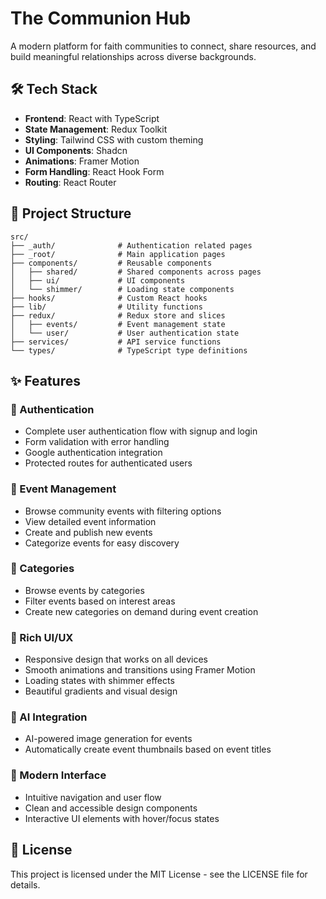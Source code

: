 # The Communion Hub

A modern platform for faith communities to connect, share resources, and build meaningful relationships across diverse backgrounds.

## 🛠️ Tech Stack

- **Frontend**: React with TypeScript
- **State Management**: Redux Toolkit
- **Styling**: Tailwind CSS with custom theming
- **UI Components**: Shadcn
- **Animations**: Framer Motion
- **Form Handling**: React Hook Form
- **Routing**: React Router

## 📁 Project Structure

```
src/
├── _auth/              # Authentication related pages
├── _root/              # Main application pages
├── components/         # Reusable components
│   ├── shared/         # Shared components across pages
│   ├── ui/             # UI components
│   └── shimmer/        # Loading state components
├── hooks/              # Custom React hooks
├── lib/                # Utility functions
├── redux/              # Redux store and slices
│   ├── events/         # Event management state
│   └── user/           # User authentication state
├── services/           # API service functions
└── types/              # TypeScript type definitions
```
## ✨ Features

### 🔐 Authentication

- Complete user authentication flow with signup and login
- Form validation with error handling
- Google authentication integration
- Protected routes for authenticated users

### 📅 Event Management

- Browse community events with filtering options
- View detailed event information
- Create and publish new events
- Categorize events for easy discovery

### 🧩 Categories

- Browse events by categories
- Filter events based on interest areas
- Create new categories on demand during event creation

### 🎨 Rich UI/UX

- Responsive design that works on all devices
- Smooth animations and transitions using Framer Motion
- Loading states with shimmer effects
- Beautiful gradients and visual design

### 🤖 AI Integration

- AI-powered image generation for events
- Automatically create event thumbnails based on event titles

### 📱 Modern Interface

- Intuitive navigation and user flow
- Clean and accessible design components
- Interactive UI elements with hover/focus states

## 📄 License

This project is licensed under the MIT License - see the LICENSE file for details.
